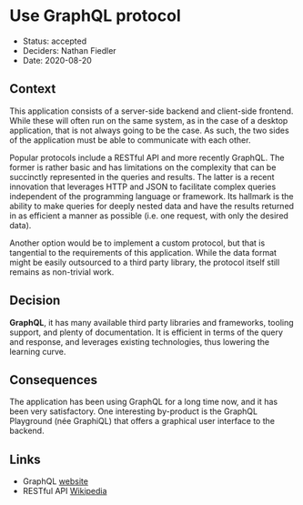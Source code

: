 # Use GraphQL protocol

* Status: accepted
* Deciders: Nathan Fiedler
* Date: 2020-08-20

## Context

This application consists of a server-side backend and client-side frontend. While these will often run on the same system, as in the case of a desktop application, that is not always going to be the case. As such, the two sides of the application must be able to communicate with each other.

Popular protocols include a RESTful API and more recently GraphQL. The former is rather basic and has limitations on the complexity that can be succinctly represented in the queries and results. The latter is a recent innovation that leverages HTTP and JSON to facilitate complex queries independent of the programming language or framework. Its hallmark is the ability to make queries for deeply nested data and have the results returned in as efficient a manner as possible (i.e. one request, with only the desired data).

Another option would be to implement a custom protocol, but that is tangential to the requirements of this application. While the data format might be easily outsourced to a third party library, the protocol itself still remains as non-trivial work.

## Decision

**GraphQL**, it has many available third party libraries and frameworks, tooling support, and plenty of documentation. It is efficient in terms of the query and response, and leverages existing technologies, thus lowering the learning curve.

## Consequences

The application has been using GraphQL for a long time now, and it has been very satisfactory. One interesting by-product is the GraphQL Playground (née GraphiQL) that offers a graphical user interface to the backend.

## Links

* GraphQL [website](https://graphql.org)
* RESTful API [Wikipedia](https://en.wikipedia.org/wiki/Representational_state_transfer)
